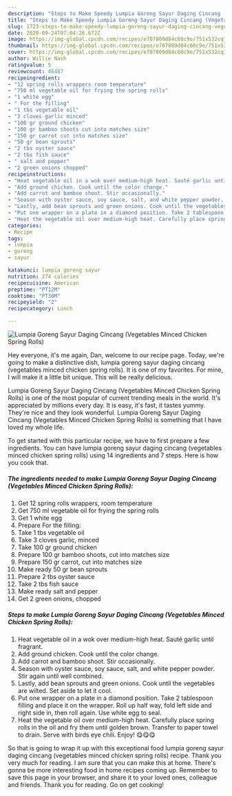 ```yaml
---
description: "Steps to Make Speedy Lumpia Goreng Sayur Daging Cincang (Vegetables Minced Chicken Spring Rolls)"
title: "Steps to Make Speedy Lumpia Goreng Sayur Daging Cincang (Vegetables Minced Chicken Spring Rolls)"
slug: 1723-steps-to-make-speedy-lumpia-goreng-sayur-daging-cincang-vegetables-minced-chicken-spring-rolls
date: 2020-09-24T07:04:26.672Z
image: https://img-global.cpcdn.com/recipes/e707809d84c60c9e/751x532cq70/lumpia-goreng-sayur-daging-cincang-vegetables-minced-chicken-spring-rolls-recipe-main-photo.jpg
thumbnail: https://img-global.cpcdn.com/recipes/e707809d84c60c9e/751x532cq70/lumpia-goreng-sayur-daging-cincang-vegetables-minced-chicken-spring-rolls-recipe-main-photo.jpg
cover: https://img-global.cpcdn.com/recipes/e707809d84c60c9e/751x532cq70/lumpia-goreng-sayur-daging-cincang-vegetables-minced-chicken-spring-rolls-recipe-main-photo.jpg
author: Willie Nash
ratingvalue: 5
reviewcount: 46487
recipeingredient:
- "12 spring rolls wrappers room temperature"
- "750 ml vegetable oil for frying the spring rolls"
- "1 white egg"
- " For the filling"
- "1 tbs vegetable oil"
- "3 cloves garlic minced"
- "100 gr ground chicken"
- "100 gr bamboo shoots cut into matches size"
- "150 gr carrot cut into matches size"
- "50 gr bean sprouts"
- "2 tbs oyster sauce"
- "2 tbs fish sauce"
- " salt and pepper"
- "2 green onions chopped"
recipeinstructions:
- "Heat vegetable oil in a wok over medium-high heat. Sauté garlic until fragrant."
- "Add ground chicken. Cook until the color change."
- "Add carrot and bamboo shoot. Stir occasionally."
- "Season with oyster sauce, soy sauce, salt, and white pepper powder. Stir again until well combined."
- "Lastly, add bean sprouts and green onions. Cook until the vegetables are wilted. Set aside to let it cool."
- "Put one wrapper on a plate in a diamond position. Take 2 tablespoon filling and place it on the wrapper. Roll up half way, fold left side and right side in, then roll again. Use white egg to seal."
- "Heat the vegetable oil over medium-high heat. Carefully place spring rolls in the oil and fry them until golden brown. Transfer to paper towel to drain. Serve with birds eye chili. Enjoy! 😋😋😋"
categories:
- Recipe
tags:
- lumpia
- goreng
- sayur

katakunci: lumpia goreng sayur 
nutrition: 274 calories
recipecuisine: American
preptime: "PT12M"
cooktime: "PT30M"
recipeyield: "2"
recipecategory: Lunch

---
```



![Lumpia Goreng Sayur Daging Cincang (Vegetables Minced Chicken Spring Rolls)](https://img-global.cpcdn.com/recipes/e707809d84c60c9e/751x532cq70/lumpia-goreng-sayur-daging-cincang-vegetables-minced-chicken-spring-rolls-recipe-main-photo.jpg)

Hey everyone, it's me again, Dan, welcome to our recipe page. Today, we're going to make a distinctive dish, lumpia goreng sayur daging cincang (vegetables minced chicken spring rolls). It is one of my favorites. For mine, I will make it a little bit unique. This will be really delicious.



Lumpia Goreng Sayur Daging Cincang (Vegetables Minced Chicken Spring Rolls) is one of the most popular of current trending meals in the world. It's appreciated by millions every day. It is easy, it's fast, it tastes yummy. They're nice and they look wonderful. Lumpia Goreng Sayur Daging Cincang (Vegetables Minced Chicken Spring Rolls) is something that I have loved my whole life.


To get started with this particular recipe, we have to first prepare a few ingredients. You can have lumpia goreng sayur daging cincang (vegetables minced chicken spring rolls) using 14 ingredients and 7 steps. Here is how you cook that.

<!--inarticleads1-->

##### The ingredients needed to make Lumpia Goreng Sayur Daging Cincang (Vegetables Minced Chicken Spring Rolls):

1. Get 12 spring rolls wrappers, room temperature
1. Get 750 ml vegetable oil for frying the spring rolls
1. Get 1 white egg
1. Prepare  For the filling:
1. Take 1 tbs vegetable oil
1. Take 3 cloves garlic, minced
1. Take 100 gr ground chicken
1. Prepare 100 gr bamboo shoots, cut into matches size
1. Prepare 150 gr carrot, cut into matches size
1. Make ready 50 gr bean sprouts
1. Prepare 2 tbs oyster sauce
1. Take 2 tbs fish sauce
1. Make ready  salt and pepper
1. Get 2 green onions, chopped




<!--inarticleads2-->

##### Steps to make Lumpia Goreng Sayur Daging Cincang (Vegetables Minced Chicken Spring Rolls):

1. Heat vegetable oil in a wok over medium-high heat. Sauté garlic until fragrant.
1. Add ground chicken. Cook until the color change.
1. Add carrot and bamboo shoot. Stir occasionally.
1. Season with oyster sauce, soy sauce, salt, and white pepper powder. Stir again until well combined.
1. Lastly, add bean sprouts and green onions. Cook until the vegetables are wilted. Set aside to let it cool.
1. Put one wrapper on a plate in a diamond position. Take 2 tablespoon filling and place it on the wrapper. Roll up half way, fold left side and right side in, then roll again. Use white egg to seal.
1. Heat the vegetable oil over medium-high heat. Carefully place spring rolls in the oil and fry them until golden brown. Transfer to paper towel to drain. Serve with birds eye chili. Enjoy! 😋😋😋




So that is going to wrap it up with this exceptional food lumpia goreng sayur daging cincang (vegetables minced chicken spring rolls) recipe. Thank you very much for reading. I am sure that you can make this at home. There's gonna be more interesting food in home recipes coming up. Remember to save this page in your browser, and share it to your loved ones, colleague and friends. Thank you for reading. Go on get cooking!
